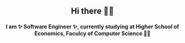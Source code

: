 ## <div align="center"> Hi there ✌🏻 </div>
#### <div align="center"> I am ✨ Software Engineer ✨, currently studying at Higher School of Economics, Faculcy of Computer Science 👩‍💻 </div>

<!--
**alkmnd/alkmnd** is a ✨ _special_ ✨ repository because its `README.md` (this file) appears on your GitHub profile.

Here are some ideas to get you started:

- 🔭 I’m currently working on ...
- 🌱 I’m currently learning ...
- 👯 I’m looking to collaborate on ...
- 🤔 I’m looking for help with ...
- 💬 Ask me about ...
- 📫 How to reach me: ...
- 😄 Pronouns: ...
- ⚡ Fun fact: ...
-->

